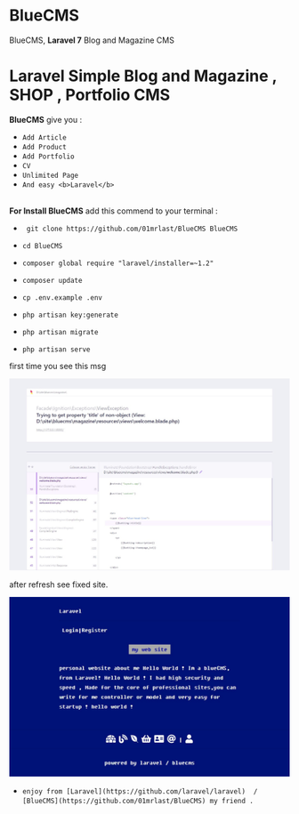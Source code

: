 # BlueCMS
 BlueCMS, <b>Laravel 7</b> Blog and Magazine CMS<br>
 
 <h1><b>Laravel</b> Simple Blog and Magazine , SHOP , Portfolio CMS </h1>
 
 
 
<b>BlueCMS</b> give you :

* `Add Article`
* `Add Product`
* `Add Portfolio` 
* `CV` 
* `Unlimited Page` 
* `And easy <b>Laravel</b>` 
<br>
<b>For Install BlueCMS</b> add this commend to your terminal  :

* ` git clone https://github.com/01mrlast/BlueCMS BlueCMS`

* `cd BlueCMS`

* `composer global require "laravel/installer=~1.2"`

* `composer update`

* `cp .env.example .env`

* `php artisan key:generate`

* `php artisan migrate`

* `php artisan serve`

first time you see this msg

![BlueCMS](public/uploads/blue0.jpg)

after refresh see fixed site.

![BlueCMS](public/uploads/blue1.jpg)

* `enjoy from [Laravel](https://github.com/laravel/laravel)  /
[BlueCMS](https://github.com/01mrlast/BlueCMS)
 my friend .`







